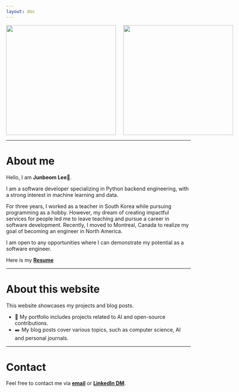```yaml
---
layout: doc
---
```


<div style="display: flex; gap: 20px;">
  <img src="/about/kyowon2.jpg" width="300" />
  <img src="/about/livingLab.jpg" width="300" /> 
</div>


---
# About me

Hello, I am **Junbeom Lee**👋.

I am a software developer specializing in Python backend engineering, with a strong interest in machine learning and data. 

For three years, I worked as a teacher in South Korea while pursuing programming as a hobby.
However, my dream of creating impactful services for people led me to leave teaching and pursue a career in software development.
Recently, I moved to Montreal, Canada to realize my goal of becoming an engineer in North America. 

I am open to any opportunities where I can demonstrate my potential as a software engineer. 

Here is my [**Resume**](https://drive.google.com/file/d/1D8XSD4pxiQg8PPT66fUnIxx5Brg0v6-V/view?usp=sharing)

---

# About this website
This website showcases my projects and blog posts.

- 📁 My portfolio includes projects related to AI and open-source contributions.
- ✒️ My blog posts cover various topics, such as computer science, AI and personal journals.

---
# Contact

Feel free to contact me via [**email**](mailto:g4012s@gmail.com) or [**LinkedIn DM**](https://www.linkedin.com/in/tbeom15/). 
